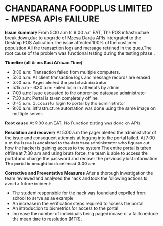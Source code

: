 # CHANDARANA FOODPLUS LIMITED - MPESA APIs FAILURE

**Issue Summary**
From 5:00 a.m to 9:00 a.m EAT, The POS infrastructure break down,due to upgrade of Mpesa Daraja APIs intergrated to the Desktop POS Aplication.The issue affected 100% of the customer population.All the transaction logs and message retained in the queu.The root cause of the problem was functional testing during the testing phase .

**Timeline (all times East African Time)**
- 3:00 a.m: Transaction failed from multiple computers.
- 5:00 a.m: All client transaction logs and message records are erased
- 5:00 a.m: Pager alerted the portal adminstrator
- 5:15 a.m - 6:30 a.m: Failed login in attempts by admin
- 7:00 a.m: Issue escalated to the onpremise database administrator
- 7:30 a.m: Portal is taken completely offline
- 8:45 a.m: Successful login to portal by the administrator
- 9:00 a.m: infrastructure automation was done using the same image on multiple server.

**Root cause**
At 5:00 a.m EAT, No Function testing was done on APIs.

**Resolution and recovery**
At 5:00 a.m the pager alerted the administrator of the issue and consequent attempts at logging into the portal failed.
At 7:00 a.m the issue is escalated to the database administrator who figures out how the hacker is gaining access to the system
The entire portal is taken offline at 7:30 a.m and using brute force, the team is able to access the portal and change the password and recover the previously lost information
The portal is brought back online at 9:00 a.m

**Corrective and Preventative Measures**
After a thorough investigation the team reviewed and analysed the hack and took the following actions to avoid a future incident:
- The student responsible for the hack was found and expelled from school to serve as an example
- An increase in the verification steps required to access the portal
- An introduction to biometrics for access to the portal
- Increase the number of individuals being paged incase of a failto reduce the mean time to resolution (MTR).
